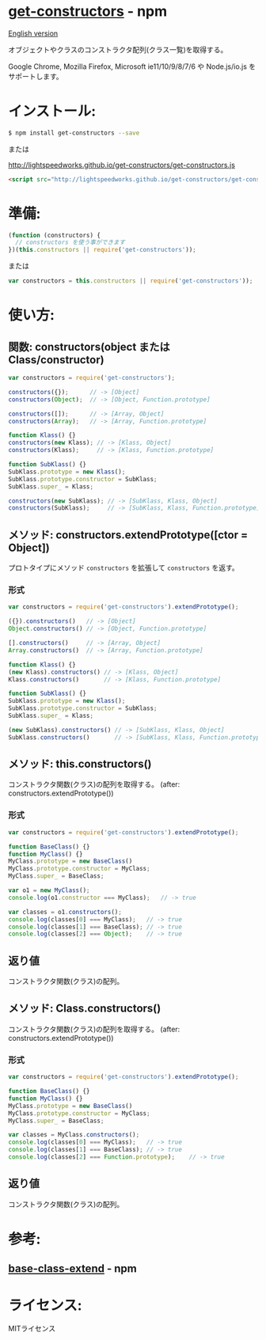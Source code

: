 [get-constructors](https://www.npmjs.org/package/get-constructors) - npm
====

[English version](README.md#readme)

  オブジェクトやクラスのコンストラクタ配列(クラス一覧)を取得する。

  Google Chrome, Mozilla Firefox, Microsoft ie11/10/9/8/7/6 や Node.js/io.js をサポートします。

# インストール:

```bash
$ npm install get-constructors --save
```

または

http://lightspeedworks.github.io/get-constructors/get-constructors.js

```html
<script src="http://lightspeedworks.github.io/get-constructors/get-constructors.js"></script>
```

# 準備:

```js
(function (constructors) {
  // constructors を使う事ができます
})(this.constructors || require('get-constructors'));
```

または

```js
var constructors = this.constructors || require('get-constructors'));
```

# 使い方:

## 関数: constructors(object または Class/constructor)

```js
var constructors = require('get-constructors');

constructors({});      // -> [Object]
constructors(Object);  // -> [Object, Function.prototype]

constructors([]);      // -> [Array, Object]
constructors(Array);   // -> [Array, Function.prototype]

function Klass() {}
constructors(new Klass); // -> [Klass, Object]
constructors(Klass);     // -> [Klass, Function.prototype]

function SubKlass() {}
SubKlass.prototype = new Klass();
SubKlass.prototype.constructor = SubKlass;
SubKlass.super_ = Klass;

constructors(new SubKlass); // -> [SubKlass, Klass, Object]
constructors(SubKlass);     // -> [SubKlass, Klass, Function.prototype]
```

## メソッド: constructors.extendPrototype([ctor = Object])

  プロトタイプにメソッド `constructors` を拡張して `constructors` を返す。

### 形式

```js
var constructors = require('get-constructors').extendPrototype();

({}).constructors()   // -> [Object]
Object.constructors() // -> [Object, Function.prototype]

[].constructors()     // -> [Array, Object]
Array.constructors()  // -> [Array, Function.prototype]

function Klass() {}
(new Klass).constructors() // -> [Klass, Object]
Klass.constructors()       // -> [Klass, Function.prototype]

function SubKlass() {}
SubKlass.prototype = new Klass();
SubKlass.prototype.constructor = SubKlass;
SubKlass.super_ = Klass;

(new SubKlass).constructors() // -> [SubKlass, Klass, Object]
SubKlass.constructors()       // -> [SubKlass, Klass, Function.prototype]
```

## メソッド: this.constructors()

  コンストラクタ関数(クラス)の配列を取得する。
  (after: constructors.extendPrototype())

### 形式

```js
var constructors = require('get-constructors').extendPrototype();

function BaseClass() {}
function MyClass() {}
MyClass.prototype = new BaseClass()
MyClass.prototype.constructor = MyClass;
MyClass.super_ = BaseClass;

var o1 = new MyClass();
console.log(o1.constructor === MyClass);   // -> true

var classes = o1.constructors();
console.log(classes[0] === MyClass);   // -> true
console.log(classes[1] === BaseClass); // -> true
console.log(classes[2] === Object);    // -> true
```

## 返り値

  コンストラクタ関数(クラス)の配列。

## メソッド: Class.constructors()

  コンストラクタ関数(クラス)の配列を取得する。
  (after: constructors.extendPrototype())

### 形式

```js
var constructors = require('get-constructors').extendPrototype();

function BaseClass() {}
function MyClass() {}
MyClass.prototype = new BaseClass()
MyClass.prototype.constructor = MyClass;
MyClass.super_ = BaseClass;

var classes = MyClass.constructors();
console.log(classes[0] === MyClass);   // -> true
console.log(classes[1] === BaseClass); // -> true
console.log(classes[2] === Function.prototype);    // -> true
```

## 返り値

  コンストラクタ関数(クラス)の配列。

# 参考:

## [base-class-extend](https://www.npmjs.org/package/base-class-extend) - npm

# ライセンス:

  MITライセンス
